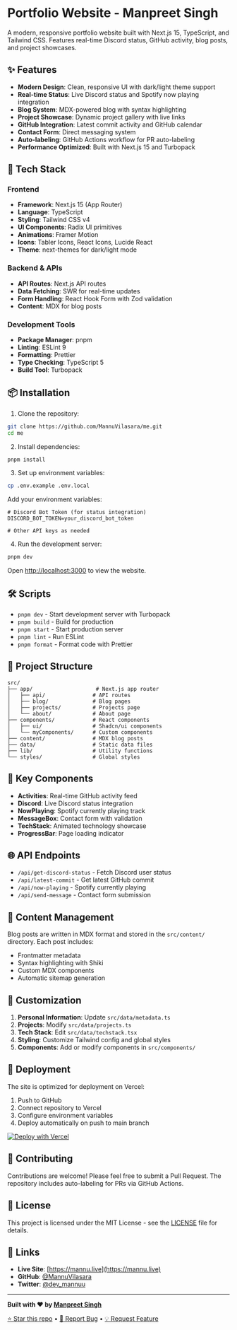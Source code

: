 # Portfolio Website - Manpreet Singh

A modern, responsive portfolio website built with Next.js 15, TypeScript, and Tailwind CSS. Features real-time Discord status, GitHub activity, blog posts, and project showcases.

## ✨ Features

- **Modern Design**: Clean, responsive UI with dark/light theme support
- **Real-time Status**: Live Discord status and Spotify now playing integration
- **Blog System**: MDX-powered blog with syntax highlighting
- **Project Showcase**: Dynamic project gallery with live links
- **GitHub Integration**: Latest commit activity and GitHub calendar
- **Contact Form**: Direct messaging system
- **Auto-labeling**: GitHub Actions workflow for PR auto-labeling
- **Performance Optimized**: Built with Next.js 15 and Turbopack

## 🚀 Tech Stack

### Frontend

- **Framework**: Next.js 15 (App Router)
- **Language**: TypeScript
- **Styling**: Tailwind CSS v4
- **UI Components**: Radix UI primitives
- **Animations**: Framer Motion
- **Icons**: Tabler Icons, React Icons, Lucide React
- **Theme**: next-themes for dark/light mode

### Backend & APIs

- **API Routes**: Next.js API routes
- **Data Fetching**: SWR for real-time updates
- **Form Handling**: React Hook Form with Zod validation
- **Content**: MDX for blog posts

### Development Tools

- **Package Manager**: pnpm
- **Linting**: ESLint 9
- **Formatting**: Prettier
- **Type Checking**: TypeScript 5
- **Build Tool**: Turbopack

## 📦 Installation

1. Clone the repository:

```bash
git clone https://github.com/MannuVilasara/me.git
cd me
```

2. Install dependencies:

```bash
pnpm install
```

3. Set up environment variables:

```bash
cp .env.example .env.local
```

Add your environment variables:

```env
# Discord Bot Token (for status integration)
DISCORD_BOT_TOKEN=your_discord_bot_token

# Other API keys as needed
```

4. Run the development server:

```bash
pnpm dev
```

Open [http://localhost:3000](http://localhost:3000) to view the website.

## 🛠️ Scripts

- `pnpm dev` - Start development server with Turbopack
- `pnpm build` - Build for production
- `pnpm start` - Start production server
- `pnpm lint` - Run ESLint
- `pnpm format` - Format code with Prettier

## 📁 Project Structure

```text
src/
├── app/                    # Next.js app router
│   ├── api/               # API routes
│   ├── blog/              # Blog pages
│   ├── projects/          # Projects page
│   └── about/             # About page
├── components/            # React components
│   ├── ui/                # Shadcn/ui components
│   └── myComponents/      # Custom components
├── content/               # MDX blog posts
├── data/                  # Static data files
├── lib/                   # Utility functions
└── styles/                # Global styles
```

## 🎨 Key Components

- **Activities**: Real-time GitHub activity feed
- **Discord**: Live Discord status integration
- **NowPlaying**: Spotify currently playing track
- **MessageBox**: Contact form with validation
- **TechStack**: Animated technology showcase
- **ProgressBar**: Page loading indicator

## 🌐 API Endpoints

- `/api/get-discord-status` - Fetch Discord user status
- `/api/latest-commit` - Get latest GitHub commit
- `/api/now-playing` - Spotify currently playing
- `/api/send-message` - Contact form submission

## 📝 Content Management

Blog posts are written in MDX format and stored in the `src/content/` directory. Each post includes:

- Frontmatter metadata
- Syntax highlighting with Shiki
- Custom MDX components
- Automatic sitemap generation

## 🔧 Customization

1. **Personal Information**: Update `src/data/metadata.ts`
1. **Projects**: Modify `src/data/projects.ts`
1. **Tech Stack**: Edit `src/data/techstack.tsx`
1. **Styling**: Customize Tailwind config and global styles
1. **Components**: Add or modify components in `src/components/`

## 🚀 Deployment

The site is optimized for deployment on Vercel:

1. Push to GitHub
1. Connect repository to Vercel
1. Configure environment variables
1. Deploy automatically on push to main branch

[![Deploy with Vercel](https://vercel.com/button)](https://vercel.com/new/clone?repository-url=https://github.com/MannuVilasara/me)

## 🤝 Contributing

Contributions are welcome! Please feel free to submit a Pull Request. The repository includes auto-labeling for PRs via GitHub Actions.

## 📄 License

This project is licensed under the MIT License - see the [LICENSE](LICENSE) file for details.

## 🔗 Links

- **Live Site**: [https://mannu.live](https://mannu.live)
- **GitHub**: [@MannuVilasara](https://github.com/MannuVilasara)
- **Twitter**: [@dev_mannuu](https://twitter.com/dev_mannuu)

______________________________________________________________________

**Built with ❤️ by [Manpreet Singh](https://mannu.live)**

[⭐ Star this repo](https://github.com/MannuVilasara/me/stargazers) • [🐛 Report Bug](https://github.com/MannuVilasara/me/issues) • [💡 Request Feature](https://github.com/MannuVilasara/me/issues)

